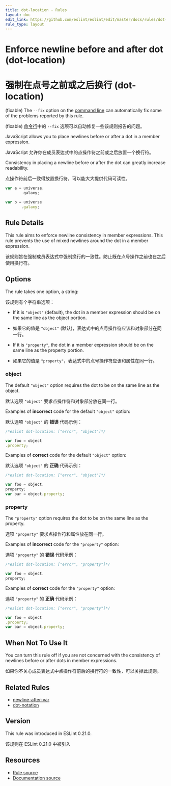 ```yaml
---
title: dot-location - Rules
layout: doc
edit_link: https://github.com/eslint/eslint/edit/master/docs/rules/dot-location.md
rule_type: layout
---
```

<!-- Note: No pull requests accepted for this file. See README.md in the root directory for details. -->

# Enforce newline before and after dot (dot-location)

# 强制在点号之前或之后换行 (dot-location)

(fixable) The `--fix` option on the [command line](../user-guide/command-line-interface#fixing-problems) can automatically fix some of the problems reported by this rule.

(fixable) [命令行](../user-guide/command-line-interface#fixing-problems)中的 `--fix` 选项可以自动修复一些该规则报告的问题。

JavaScript allows you to place newlines before or after a dot in a member expression.

JavaScript 允许你在成员表达式中的点操作符之前或之后放置一个换行符。

Consistency in placing a newline before or after the dot can greatly increase readability.

点操作符前后一致得放置换行符，可以能大大提供代码可读性。

```js
var a = universe.
        galaxy;

var b = universe
       .galaxy;
```

## Rule Details

This rule aims to enforce newline consistency in member expressions. This rule prevents the use of mixed newlines around the dot in a member expression.

该规则旨在强制成员表达式中强制换行的一致性。防止既在点号操作之前也在之后使用换行符。

## Options

The rule takes one option, a string:

该规则有个字符串选项：

* If it is `"object"` (default), the dot in a member expression should be on the same line as the object portion.

* 如果它的值是 `"object"` (默认)，表达式中的点号操作符应该和对象部分在同一行。

* If it is `"property"`, the dot in a member expression should be on the same line as the property portion.

* 如果它的值是 `"property"`，表达式中的点号操作符应该和属性在同一行。

### object

The default `"object"` option requires the dot to be on the same line as the object.

默认选项 `"object"` 要求点操作符和对象部分放在同一行。

Examples of **incorrect** code for the default `"object"` option:

默认选项 `"object"` 的 **错误** 代码示例：

```js
/*eslint dot-location: ["error", "object"]*/

var foo = object
.property;
```

Examples of **correct** code for the default `"object"` option:

默认选项 `"object"` 的 **正确** 代码示例：

```js
/*eslint dot-location: ["error", "object"]*/

var foo = object.
property;
var bar = object.property;
```

### property

The `"property"` option requires the dot to be on the same line as the property.

选项 `"property"` 要求点操作符和属性放在同一行。

Examples of **incorrect** code for the `"property"` option:

选项 `"property"` 的 **错误** 代码示例：

```js
/*eslint dot-location: ["error", "property"]*/

var foo = object.
property;
```

Examples of **correct** code for the `"property"` option:

选项 `"property"` 的 **正确** 代码示例：

```js
/*eslint dot-location: ["error", "property"]*/

var foo = object
.property;
var bar = object.property;
```

## When Not To Use It

You can turn this rule off if you are not concerned with the consistency of newlines before or after dots in member expressions.

如果你不关心成员表达式中点操作符前后的换行符的一致性，可以关掉此规则。

## Related Rules

* [newline-after-var](newline-after-var)
* [dot-notation](dot-notation)

## Version

This rule was introduced in ESLint 0.21.0.

该规则在 ESLint 0.21.0 中被引入

## Resources

* [Rule source](https://github.com/eslint/eslint/tree/master/lib/rules/dot-location.js)
* [Documentation source](https://github.com/eslint/eslint/tree/master/docs/rules/dot-location.md)

